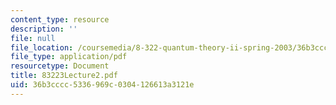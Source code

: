 ```yaml
---
content_type: resource
description: ''
file: null
file_location: /coursemedia/8-322-quantum-theory-ii-spring-2003/36b3cccc5336969c0304126613a3121e_83223Lecture2.pdf
file_type: application/pdf
resourcetype: Document
title: 83223Lecture2.pdf
uid: 36b3cccc-5336-969c-0304-126613a3121e
---
```

